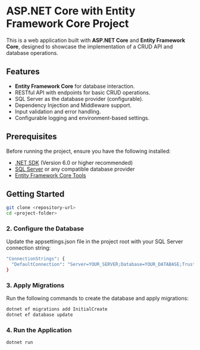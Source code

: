 # ASP.NET Core with Entity Framework Core Project  

This is a web application built with **ASP.NET Core** and **Entity Framework Core**, designed to showcase the implementation of a CRUD API and database operations.  

## Features  

- **Entity Framework Core** for database interaction.  
- RESTful API with endpoints for basic CRUD operations.  
- SQL Server as the database provider (configurable).  
- Dependency Injection and Middleware support.  
- Input validation and error handling.  
- Configurable logging and environment-based settings.  

## Prerequisites  

Before running the project, ensure you have the following installed:  
- [.NET SDK](https://dotnet.microsoft.com/download) (Version 6.0 or higher recommended)  
- [SQL Server](https://www.microsoft.com/en-us/sql-server/sql-server-downloads) or any compatible database provider  
- [Entity Framework Core Tools](https://learn.microsoft.com/en-us/ef/core/cli/dotnet)  

## Getting Started  

```bash  
git clone <repository-url>  
cd <project-folder>
```

### 2. Configure the Database
Update the appsettings.json file in the project root with your SQL Server connection string:

```bash
"ConnectionStrings": {  
  "DefaultConnection": "Server=YOUR_SERVER;Database=YOUR_DATABASE;Trusted_Connection=True;"  
}
```

### 3. Apply Migrations
Run the following commands to create the database and apply migrations:

```bash
dotnet ef migrations add InitialCreate  
dotnet ef database update
```

### 4. Run the Application

```bash
dotnet run
```
